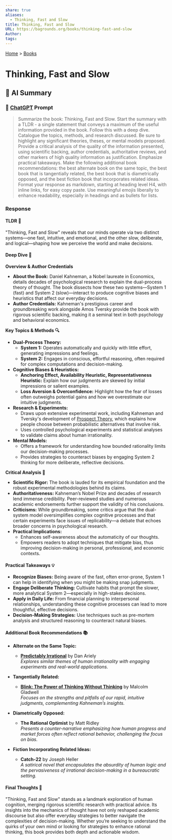 ```yaml
---
share: true
aliases:
  - Thinking, Fast and Slow
title: Thinking, Fast and Slow
URL: https://bagrounds.org/books/thinking-fast-and-slow
Author: 
tags: 
---
```

[Home](../index.md) > [Books](./index.md)  
# Thinking, Fast and Slow  
## 🤖 AI Summary  
### 💬 [ChatGPT](https://chat.com) Prompt  
> Summarize the book: Thinking, Fast and Slow. Start the summary with a TLDR - a single statement that conveys a maximum of the useful information provided in the book. Follow this with a deep dive. Catalogue the topics, methods, and research discussed. Be sure to highlight any significant theories, theses, or mental models proposed. Provide a critical analysis of the quality of the information presented, using scientific backing, author credentials, authoritative reviews, and other markers of high quality information as justification. Emphasize practical takeaways. Make the following additional book recommendations: the best alternate book on the same topic, the best book that is tangentially related, the best book that is diametrically opposed, and the best fiction book that incorporates related ideas. Format your response as markdown, starting at heading level H4, with inline links, for easy copy paste. Use meaningful emojis liberally to enhance readability, especially in headings and as bullets for lists.  
  
### Response  
#### TLDR 🚀  
"Thinking, Fast and Slow" reveals that our minds operate via two distinct systems—one fast, intuitive, and emotional, and the other slow, deliberate, and logical—shaping how we perceive the world and make decisions.  
  
#### Deep Dive 🧠  
**Overview & Author Credentials**    
- **About the Book:** Daniel Kahneman, a Nobel laureate in Economics, details decades of psychological research to explain the dual-process theory of thought. The book dissects how these two systems—System 1 (fast) and System 2 (slow)—interact to produce cognitive biases and heuristics that affect our everyday decisions.    
- **Author Credentials:** Kahneman's prestigious career and groundbreaking work alongside Amos Tversky provide the book with rigorous scientific backing, making it a seminal text in both psychology and behavioral economics.  
  
**Key Topics & Methods 🔍**    
- **Dual-Process Theory:**    
  - **System 1:** Operates automatically and quickly with little effort, generating impressions and feelings.    
  - **System 2:** Engages in conscious, effortful reasoning, often required for complex computations and decision-making.  
- **Cognitive Biases & Heuristics:**    
  - **Anchoring Effect, Availability Heuristic, Representativeness Heuristic:** Explain how our judgments are skewed by initial impressions or salient examples.    
  - **Loss Aversion & Overconfidence:** Highlight how the fear of losses often outweighs potential gains and how we overestimate our intuitive judgments.  
- **Research & Experiments:**    
  - Draws upon extensive experimental work, including Kahneman and Tversky's development of [Prospect Theory](https://en.wikipedia.org/wiki/Prospect_theory), which explains how people choose between probabilistic alternatives that involve risk.    
  - Uses controlled psychological experiments and statistical analyses to validate claims about human irrationality.  
- **Mental Models:**    
  - Offers a framework for understanding how bounded rationality limits our decision-making processes.    
  - Provides strategies to counteract biases by engaging System 2 thinking for more deliberate, reflective decisions.  
  
**Critical Analysis 🔬**  
- **Scientific Rigor:** The book is lauded for its empirical foundation and the robust experimental methodologies behind its claims.    
- **Authoritativeness:** Kahneman’s Nobel Prize and decades of research lend immense credibility. Peer-reviewed studies and numerous academic endorsements further support the validity of his conclusions.    
- **Criticisms:** While groundbreaking, some critics argue that the dual-system model oversimplifies complex cognitive processes and that certain experiments face issues of replicability—a debate that echoes broader concerns in psychological research.  
- **Practical Implications:**    
  - Enhances self-awareness about the automaticity of our thoughts.    
  - Empowers readers to adopt techniques that mitigate bias, thus improving decision-making in personal, professional, and economic contexts.  
  
#### Practical Takeaways 💡  
- **Recognize Biases:** Being aware of the fast, often error-prone, System 1 can help in identifying when you might be making snap judgments.    
- **Engage Deliberate Thinking:** Cultivate habits that prompt the slower, more analytical System 2—especially in high-stakes decisions.    
- **Apply in Daily Life:** From financial planning to interpersonal relationships, understanding these cognitive processes can lead to more thoughtful, effective decisions.    
- **Decision-Making Strategies:** Use techniques such as pre-mortem analysis and structured reasoning to counteract natural biases.  
  
#### Additional Book Recommendations 📚  
- **Alternate on the Same Topic:**    
  - **[Predictably Irrational](./predictably-irrational.md)** by Dan Ariely    
    *Explores similar themes of human irrationality with engaging experiments and real-world applications.*  
  
- **Tangentially Related:**    
  - [**Blink: The Power of Thinking Without Thinking**](https://www.goodreads.com/book/show/40102.Blink) by Malcolm Gladwell    
    *Focuses on the strengths and pitfalls of our rapid, intuitive judgments, complementing Kahneman’s insights.*  
  
- **Diametrically Opposed:**    
  - **The Rational Optimist** by Matt Ridley    
    *Presents a counter-narrative emphasizing how human progress and market forces often reflect rational behavior, challenging the focus on bias.*  
  
- **Fiction Incorporating Related Ideas:**    
  - **Catch-22** by Joseph Heller    
    *A satirical novel that encapsulates the absurdity of human logic and the pervasiveness of irrational decision-making in a bureaucratic setting.*  
  
#### Final Thoughts 🤔  
"Thinking, Fast and Slow" stands as a landmark exploration of human cognition, merging rigorous scientific research with practical advice. Its insights into the mechanics of thought have not only reshaped academic discourse but also offer everyday strategies to better navigate the complexities of decision-making. Whether you’re seeking to understand the quirks of your own mind or looking for strategies to enhance rational thinking, this book provides both depth and actionable wisdom.  
